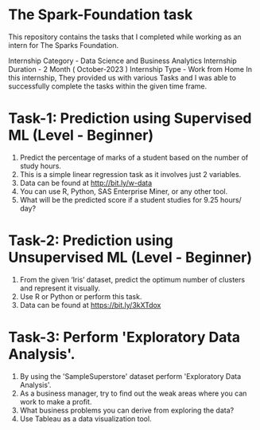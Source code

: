 # The Spark-Foundation task
This repository contains the tasks that I completed while working as an intern for The Sparks Foundation.

Internship Category - Data Science and Business Analytics
Internship Duration - 2 Month ( October-2023 )
Internship Type - Work from Home In this internship, They provided us with various Tasks and I was able to successfully complete the tasks within the given time frame.

# Task-1: Prediction using Supervised ML (Level - Beginner)
1. Predict the percentage of marks of a student based on the number of study hours.
2. This is a simple linear regression task as it involves just 2 variables.
3. Data can be found at http://bit.ly/w-data
4. You can use R, Python, SAS Enterprise Miner, or any other tool.
5. What will be the predicted score if a student studies for 9.25 hours/ day?

# Task-2: Prediction using Unsupervised ML (Level - Beginner)
1. From the given ‘Iris’ dataset, predict the optimum number of clusters and represent it visually.
2. Use R or Python or perform this task.
3. Data can be found at https://bit.ly/3kXTdox

# Task-3: Perform 'Exploratory Data Analysis'.
1. By using the 'SampleSuperstore' dataset perform 'Exploratory Data Analysis'.
2. As a business manager, try to find out the weak areas where you can work to make a profit.
3. What business problems you can derive from exploring the data?
4. Use Tableau as a data visualization tool.

